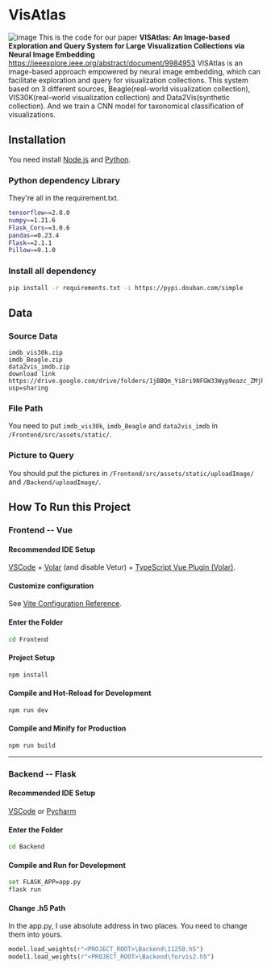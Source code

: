 <!--
 * @Author: Qing Shi
 * @LastEditTime: 2022-05-01 00:28:31
 * @Knowledge: 
 * @Description: 
 * @Attention: 
-->
# VisAtlas

![image](https://github.com/sqsssq/VisAtlas/blob/main/others/sys220501.png)
This is the code for our paper **VISAtlas: An Image-based Exploration and Query System for Large Visualization Collections via Neural Image Embedding** https://ieeexplore.ieee.org/abstract/document/9984953
VISAtlas is an image-based approach empowered by neural image embedding, which can facilitate exploration and query for visualization collections. 
This system based on 3 different sources, Beagle(real-world visualization collection), VIS30K(real-world visualization collection) and Data2Vis(synthetic collection).
And we train a CNN model for taxonomical classification of visualizations.
## Installation
You need install [Node.js](http://nodejs.cn/download/) and [Python](https://www.python.org/).
### Python dependency Library
They're all in the requirement.txt.
```sh
tensorflow==2.8.0
numpy==1.21.6
Flask_Cors==3.0.6
pandas==0.23.4
Flask==2.1.1
Pillow==9.1.0
```
### Install all dependency
```sh
pip install -r requirements.txt -i https://pypi.douban.com/simple
```

## Data
### Source Data
```
imdb_vis30k.zip
imdb_Beagle.zip
data2vis_imdb.zip
download link https://drive.google.com/drive/folders/1jBBQm_Yi8ri9NFGW33Wyp9eazc_ZMjhr?usp=sharing
```
### File Path
You need to put `imdb_vis30k`, `imdb_Beagle` and `data2vis_imdb` in `/Frontend/src/assets/static/`.

### Picture to Query
You should put the pictures in `/Frontend/src/assets/static/uploadImage/` and `/Backend/uploadImage/`.


## How To Run this Project

### Frontend -- Vue

#### Recommended IDE Setup

[VSCode](https://code.visualstudio.com/) + [Volar](https://marketplace.visualstudio.com/items?itemName=johnsoncodehk.volar) (and disable Vetur) + [TypeScript Vue Plugin (Volar)](https://marketplace.visualstudio.com/items?itemName=johnsoncodehk.vscode-typescript-vue-plugin).

#### Customize configuration

See [Vite Configuration Reference](https://vitejs.dev/config/).

#### Enter the Folder

```sh
cd Frontend
```

#### Project Setup

```sh
npm install
```

#### Compile and Hot-Reload for Development

```sh
npm run dev
```

#### Compile and Minify for Production

```sh
npm run build
```
---

### Backend -- Flask

#### Recommended IDE Setup

[VSCode](https://code.visualstudio.com/) or [Pycharm](https://www.jetbrains.com/pycharm/download/#section=windows) 

#### Enter the Folder

```sh
cd Backend
```

#### Compile and Run for Development
```sh
set FLASK_APP=app.py
flask run
```

#### Change .h5 Path
In the app.py, I use absolute address in two places. You need to change them into yours.
```py
model.load_weights(r"<PROJECT_ROOT>\Backend\11250.h5")
model1.load_weights(r"<PROJECT_ROOT>\Backend\forvis2.h5")
```
